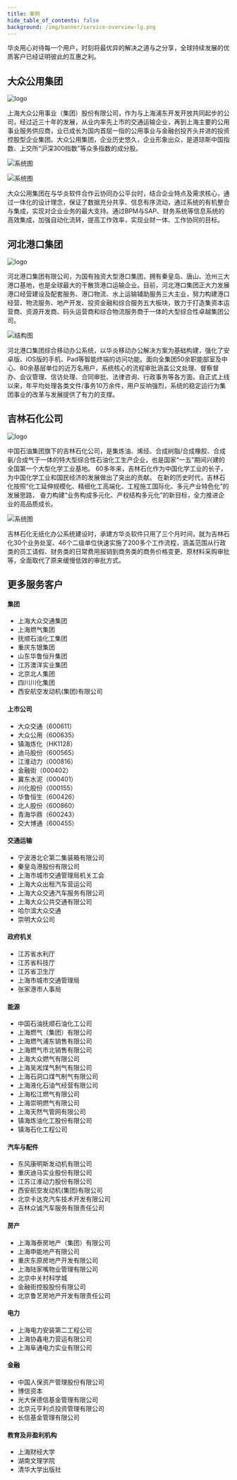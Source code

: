```yaml
---
title: 案例
hide_table_of_contents: false
background: /img/banner/service-overview-lg.png
---
```


华炎用心对待每一个用户，时刻将最优异的解决之道与之分享，全球持续发展的优质客户已经证明彼此的互惠之利。

## 大众公用集团

![logo](/assets/workflow/logo-dzug.png)

上海大众公用事业（集团）股份有限公司，作为与上海浦东开发开放共同起步的公司，经过近三十年的发展，从业内率先上市的交通运输企业，再到上海主要的公用事业服务供应商，业已成长为国内首屈一指的公用事业与金融创投齐头并进的投资控股型企业集团。大众公用集团，企业历史悠久，企业形象出众，是道琼斯中国指数、上交所“沪深300指数”等众多指数的成分股。

![系统图](/assets/workflow/login_dzug.png)

![系统图](/assets/workflow/frontpage_dzug.png)

大众公用集团在与华炎软件合作云协同办公平台时，结合企业特点及需求核心，通过一体化的设计理念，保证了数据充分共享、信息有序流动，通过系统的有机整合与集成，实现对企业业务的最大支持。通过BPM与SAP、财务系统等信息系统的高效集成，加强自动化流转，提高工作效率，实现业财一体、工作协同的目标。

## 河北港口集团

![logo](/assets/workflow/logo-qhd.png)

河北港口集团有限公司，为国有独资大型港口集团，拥有秦皇岛、唐山、沧州三大港口基地，也是全球最大的干散货港口运输企业。目前，河北港口集团正大力发展港口经营建设及配套服务、港口物流、水上运输辅助服务三大主业，努力构建港口经营、物流服务、地产开发、投资金融和综合服务五大板块，致力于打造集资本运营商、资源开发商、码头运营商和综合物流服务商于一体的大型综合性卓越集团公司。

![结构图](/assets/workflow/structure_qhd.png)

河北港口集团综合移动办公系统，以华炎移动办公解决方案为基础构建，强化了安卓版、iOS版的手机、Pad等智能终端的访问功能。面向全集团50余职能部室及中心、80余基层单位的近万名用户，系统核心的流程审批涵盖公文处理、督察督办、会议管理、信访处理、合同审批、法律咨询、行政事务等各方面。自正式上线以来，年平均处理各类文件/事务10万余件，用户反响强烈，系统的稳定运行为集团事业的改革与发展提供了有力的支撑。

## 吉林石化公司

![logo](/assets/workflow/logo-jlsh.png)

中国石油集团旗下的吉林石化公司，是集炼油、烯烃、合成树脂/合成橡胶、合成氨/合成气于一体的特大型综合性石油化工生产企业，也是国家“一五”期间兴建的全国第一个大型化学工业基地。 60多年来，吉林石化作为中国化学工业的长子，为中国化学工业和国民经济的发展做出了突出的贡献。 在新的历史时代，吉林石化按照“化工延伸规模化、精细化工高端化、工程施工国际化、多元产业特色化”的发展思路， 奋力构建“业务构成多元化、产权结构多元化”的新目标，全力推进企业的高品质成长。

![系统图](/assets/workflow/frontpage_jlsh.jpg)

吉林石化无纸化办公系统建设时，承建方华炎软件只用了三个月时间，就为吉林石化30个业务处室、46个二级单位快速实施了200多个工作流程，涵盖范围从行政类的员工请假、财务类的日常费用报销到商务类的商务价格变更、原材料采购审批等，全面取代了原来缓慢低效的审批方式。

## 更多服务客户

#### 集团

- 上海大众交通集团
- 上海燃气集团
- 抚顺石油化工集团
- 重庆东银集团
- 山东华鲁恒升集团
- 江苏澳洋实业集团
- 北京北人集团
- 四川川化集团
- 西安航空发动机(集团)有限公司

#### 上市公司

- 大众交通（600611）
- 大众公用（600635）
- 镇海炼化（HK1128）
- 迪马股份（600565）
- 江淮动力（000816）
- 金融街（000402）
- 冀东水泥（000401）
- 川化股份（000155）
- 华鲁恒生（600426）
- 北人股份（600860）
- 青海华鼎（600243）
- 交大博通（600455）

#### 交通运输

- 宁波港北仑第二集装箱有限公司
- 秦皇岛港股份有限公司
- 上海市城市交通管理局机关工会
- 上海大众出租汽车营运公司
- 上海大众交通汽车服务有限公司
- 上海大众公共交通有限公司
- 哈尔滨大众交通
- 崇明大众公司

#### 政府机关

- 江苏省水利厅
- 江苏省科技厅
- 江苏省卫生厅
- 上海市城市交通管理局
- 张家港市人事局

#### 能源

- 中国石油抚顺石油化工公司
- 上海燃气（集团）有限公司
- 上海燃气浦东销售有限公司
- 上海燃气市北销售有限公司
- 上海大众燃气有限公司
- 上海吴淞煤气制气有限公司
- 上海石洞口煤气制气有限公司
- 上海液化石油气经营有限公司
- 上海松江燃气有限公司
- 上海崇明燃气有限公司
- 上海天然气管网有限公司
- 镇海炼油化工股份有限公司
- 镇海石化工程公司

#### 汽车与配件

- 东风康明斯发动机有限公司
- 重庆迪马实业股份有限公司
- 江苏江淮动力股份有限公司
- 西安航空发动机(集团)有限公司
- 北京卡达克汽车技术开发有限公司
- 吉林众诚汽车服务有限责任公司

#### 房产

- 上海海泰房地产（集团）有限公司
- 上海申能地产有限公司
- 重庆东原房地产开发有限公司
- 上海陆家嘴物业管理有限公司
- 北京中关村科学城
- 金融街控股股份有限公司
- 北京鲁艺房地产开发有限责任公司

#### 电力

- 上海电力安装第二工程公司
- 上海协鑫电力营运有限公司
- 上海阜通电力实业有限公司

#### 金融

- 中国人保资产管理股份有限公司
- 博信资本
- 光大保德信基金管理有限公司
- 北京元亨利贞投资管理有限公司
- 长信基金管理有限公司

#### 教育及非盈利机构

- 上海财经大学
- 湖南文理学院
- 清华大学出版社